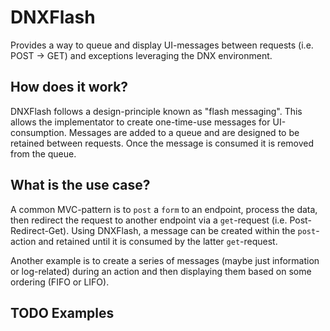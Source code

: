 # DNXFlash

Provides a way to queue and display UI-messages between requests (i.e. POST -> GET) and exceptions leveraging the DNX environment.

## How does it work?

DNXFlash follows a design-principle known as "flash messaging". This allows the implementator to create one-time-use messages for UI-consumption. Messages are added to a queue and are designed to be retained between requests. Once the message is consumed it is removed from the queue.

## What is the use case?

A common MVC-pattern is to `post` a `form` to an endpoint, process the data, then redirect the request to another endpoint via a `get`-request (i.e. Post-Redirect-Get). Using DNXFlash, a message can be created within the `post`-action and retained until it is consumed by the latter `get`-request.

Another example is to create a series of messages (maybe just information or log-related) during an action and then displaying them based on some ordering (FIFO or LIFO).

## TODO Examples